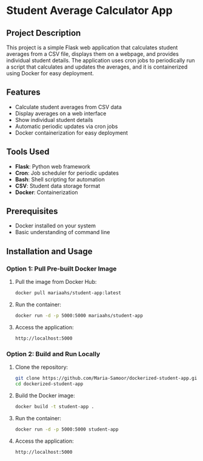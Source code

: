 # Student Average Calculator App

## Project Description

This project is a simple Flask web application that calculates student averages from a CSV file, displays them on a webpage, and provides individual student details. The application uses cron jobs to periodically run a script that calculates and updates the averages, and it is containerized using Docker for easy deployment.

## Features

- Calculate student averages from CSV data
- Display averages on a web interface
- Show individual student details
- Automatic periodic updates via cron jobs
- Docker containerization for easy deployment

## Tools Used

- **Flask**: Python web framework
- **Cron**: Job scheduler for periodic updates
- **Bash**: Shell scripting for automation
- **CSV**: Student data storage format
- **Docker**: Containerization

## Prerequisites

- Docker installed on your system
- Basic understanding of command line

## Installation and Usage

### Option 1: Pull Pre-built Docker Image

1. Pull the image from Docker Hub:
   ```bash
   docker pull mariaahs/student-app:latest
2. Run the container:
   ```bash
   docker run -d -p 5000:5000 mariaahs/student-app
3. Access the application:
   ```bash
   http://localhost:5000

### Option 2: Build and Run Locally

1. Clone the repository:
   ```bash
   git clone https://github.com/Maria-Samoor/dockerized-student-app.git
   cd dockerized-student-app
2. Build the Docker image:
   ```bash
   docker build -t student-app .
3. Run the container:
   ```bash
   docker run -d -p 5000:5000 student-app
4. Access the application:
   ```bash
   http://localhost:5000
